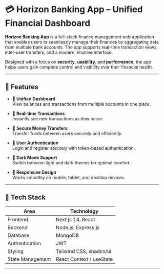 # 💳 Horizon Banking App – Unified Financial Dashboard

**Horizon Banking App** is a full-stack finance management web application that enables users to seamlessly manage their finances by aggregating data from multiple bank accounts. The app supports real-time transaction views, inter-user transfers, and a modern, intuitive interface.

Designed with a focus on **security**, **usability**, and **performance**, the app helps users gain complete control and visibility over their financial health.

---

## 🚀 Features

- 🏦 **Unified Dashboard**  
  View balances and transactions from multiple accounts in one place.

- 🔄 **Real-time Transactions**  
  Instantly see new transactions as they occur.

- 💸 **Secure Money Transfers**  
  Transfer funds between users securely and efficiently.

- 🔐 **User Authentication**  
  Login and register securely with token-based authentication.

- 🌙 **Dark Mode Support**  
  Switch between light and dark themes for optimal comfort.

- 📱 **Responsive Design**  
  Works smoothly on mobile, tablet, and desktop devices.

---

## 🧰 Tech Stack

| Area            | Technology                      |
|------------------|----------------------------------|
| Frontend         | Next.js 14, React               |
| Backend          | Node.js, Express.js             |
| Database         | MongoDB                         |
| Authentication   | JWT                             |
| Styling          | Tailwind CSS, shadcn/ui         |
| State Management | React Context / useState        |

---


